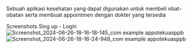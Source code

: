 Sebuah aplikasi kesehatan yang dapat digunakan untuk membeli obat-obatan serta membuat appointmen dengan dokter yang tersedia

Screenshots
Sing up - Login
![Screenshot_2024-06-26-18-16-18-145_com example appotekuasppb](https://github.com/ananta22/App-potekUASPPB/assets/128181972/38f6d10f-c151-4bf7-986f-7e4b46b96e67) ![Screenshot_2024-06-26-18-16-24-948_com example appotekuasppb](https://github.com/ananta22/App-potekUASPPB/assets/128181972/870d45ee-b3ce-4e61-a906-aad10fdecfbe)

